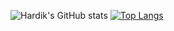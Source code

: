 ![Hardik's GitHub stats](https://github-readme-stats.vercel.app/api?username=hardikroutray&hide=contribs,prs&show_icons=true&theme=radical)
[![Top Langs](https://github-readme-stats.vercel.app/api/top-langs/?username=hardikroutray?exclude_repo=hardikroutray.github.io,personal-website)](https://github.com/anuraghazra/github-readme-stats)

<!--
**hardikroutray/hardikroutray** is a ✨ _special_ ✨ repository because its `README.md` (this file) appears on your GitHub profile.

Here are some ideas to get you started:

- 🔭 I’m currently working on ...
- 🌱 I’m currently learning ...
- 👯 I’m looking to collaborate on ...
- 🤔 I’m looking for help with ...
- 💬 Ask me about ...
- 📫 How to reach me: ...
- 😄 Pronouns: ...
- ⚡ Fun fact: ...
-->
